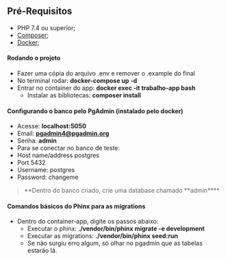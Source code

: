 ## Pré-Requisitos

-   PHP 7.4 ou superior;
-   [Composer](https://getcomposer.org);
-   [Docker](https://www.docker.com);

#### Rodando o projeto

-   Fazer uma cópia do arquivo .env e remover o .example do final
-   No terminal rodar: **docker-compose up -d**
-   Entrar no container do app: **docker exec -it trabalho-app bash**
    -   Instalar as bibliotecas: **composer install**

#### Configurando o banco pelo PgAdmin (instalado pelo docker)

-   Acesse: **localhost:5050**
-   Email: **pgadmin4@pgadmin.org**
-   Senha: **admin**
-   Para se conectar no banco de teste:
-   Host name/address postgres
-   Port 5432
-   Username: postgres
-   Password: changeme

> **Dentro do banco criado, crie uma database chamado **admin\*\*\*\*

#### Comandos básicos do Phinx para as migrations

-   Dentro do container-app, digite os passos abaixo:
    -   Executar o phinx: **./vendor/bin/phinx migrate -e development**
    -   Executar as migrations: **./vendor/bin/phinx seed:run**
    -   Se não surgiu erro algum, só olhar no pgadmin que as tabelas estarão lá.
